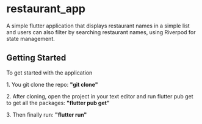 # restaurant_app

A simple flutter application that displays restaurant names in a simple list and users can also filter by searching restaurant names, using Riverpod for state management.

## Getting Started

To get started with the application

<p>1. You git clone the repo: <b>"git clone"</b> </p>

<p>2. After cloning, open the project in your text editor and run flutter pub get to get all the packages: <b>"flutter pub get"</b><p>

<p>3. Then finally run: <b>"flutter run"</b></p>


